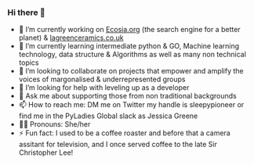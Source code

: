### Hi there 👋

- 🔭 I’m currently working on [Ecosia.org](ecosia.org) (the search engine for a better planet) & [lagreenceramics.co.uk](lagreenceramics.co.uk)
- 🌱 I’m currently learning intermediate python & GO, Machine learning technology, data structure & Algorithms as well as many non technical topics
- 👯 I’m looking to collaborate on projects that empower and amplify the voices of margonalised & underrepresented groups
- 🤔 I’m looking for help with leveling up as a developer
- 💬 Ask me about supporting those from non traditional backgrounds
- 📫 How to reach me: DM me on Twitter my handle is sleepypioneer or find me in the PyLadies Global slack as Jessica Greene
- 👩‍🦰 Pronouns: She/her
- ⚡ Fun fact: I used to be a coffee roaster and before that a camera assitant for television, and I once served coffee to the late Sir Christopher Lee!
